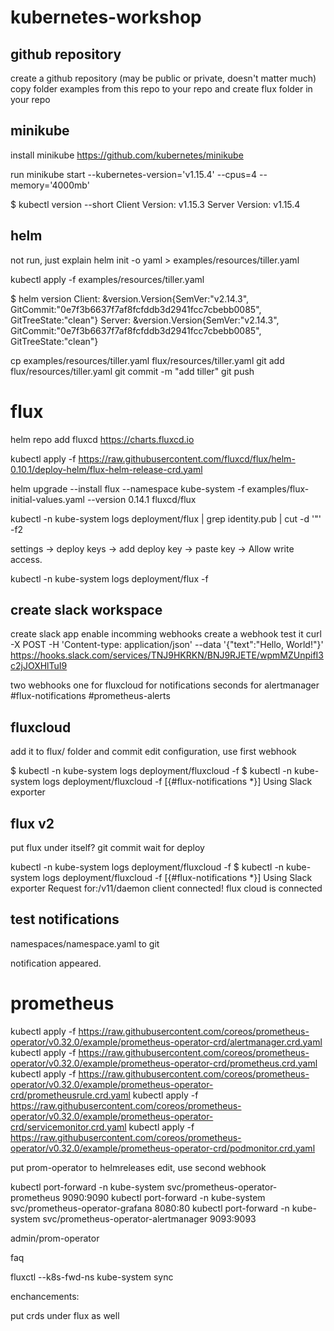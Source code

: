 # kubernetes-workshop

## github repository

create a github repository (may be public or private, doesn't matter much)
copy folder examples from this repo to your repo and create flux folder in your repo

## minikube

install minikube
https://github.com/kubernetes/minikube

run
minikube start --kubernetes-version='v1.15.4' --cpus=4 --memory='4000mb'

$ kubectl version --short
Client Version: v1.15.3
Server Version: v1.15.4

## helm

not run, just explain
helm init -o yaml > examples/resources/tiller.yaml

kubectl apply -f examples/resources/tiller.yaml

$ helm version
Client: &version.Version{SemVer:"v2.14.3", GitCommit:"0e7f3b6637f7af8fcfddb3d2941fcc7cbebb0085", GitTreeState:"clean"}
Server: &version.Version{SemVer:"v2.14.3", GitCommit:"0e7f3b6637f7af8fcfddb3d2941fcc7cbebb0085", GitTreeState:"clean"}

cp examples/resources/tiller.yaml flux/resources/tiller.yaml
git add flux/resources/tiller.yaml
git commit -m "add tiller"
git push

# flux

helm repo add fluxcd https://charts.fluxcd.io

kubectl apply -f https://raw.githubusercontent.com/fluxcd/flux/helm-0.10.1/deploy-helm/flux-helm-release-crd.yaml

helm upgrade --install flux --namespace kube-system -f examples/flux-initial-values.yaml --version 0.14.1 fluxcd/flux

kubectl -n kube-system logs deployment/flux | grep identity.pub | cut -d '"' -f2

settings -> deploy keys -> add deploy key -> paste key -> Allow write access.

kubectl -n kube-system logs deployment/flux -f

## create slack workspace

create slack app
enable incomming webhooks
create a webhook
test it 
curl -X POST -H 'Content-type: application/json' --data '{"text":"Hello, World!"}' https://hooks.slack.com/services/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

two webhooks
one for fluxcloud for notifications
seconds for alertmanager
#flux-notifications
#prometheus-alerts

## fluxcloud

add it to flux/ folder and commit
edit configuration, use first webhook

$ kubectl -n kube-system logs deployment/fluxcloud -f
$ kubectl -n kube-system logs deployment/fluxcloud -f
[{#flux-notifications *}]
Using Slack exporter

## flux v2

put flux under itself?
git commit
wait for deploy

kubectl -n kube-system logs deployment/fluxcloud -f
$ kubectl -n kube-system logs deployment/fluxcloud -f
[{#flux-notifications *}]
Using Slack exporter
Request for:/v11/daemon
client connected!
flux cloud is connected

## test notifications

namespaces/namespace.yaml to git

notification appeared.

# prometheus


kubectl apply -f https://raw.githubusercontent.com/coreos/prometheus-operator/v0.32.0/example/prometheus-operator-crd/alertmanager.crd.yaml
kubectl apply -f https://raw.githubusercontent.com/coreos/prometheus-operator/v0.32.0/example/prometheus-operator-crd/prometheus.crd.yaml
kubectl apply -f https://raw.githubusercontent.com/coreos/prometheus-operator/v0.32.0/example/prometheus-operator-crd/prometheusrule.crd.yaml
kubectl apply -f https://raw.githubusercontent.com/coreos/prometheus-operator/v0.32.0/example/prometheus-operator-crd/servicemonitor.crd.yaml
kubectl apply -f https://raw.githubusercontent.com/coreos/prometheus-operator/v0.32.0/example/prometheus-operator-crd/podmonitor.crd.yaml

put prom-operator to helmreleases
edit, use second webhook

kubectl port-forward -n kube-system svc/prometheus-operator-prometheus 9090:9090
kubectl port-forward -n kube-system svc/prometheus-operator-grafana 8080:80
kubectl port-forward -n kube-system svc/prometheus-operator-alertmanager 9093:9093


admin/prom-operator










faq

fluxctl --k8s-fwd-ns kube-system sync


enchancements:

put crds under flux as well
